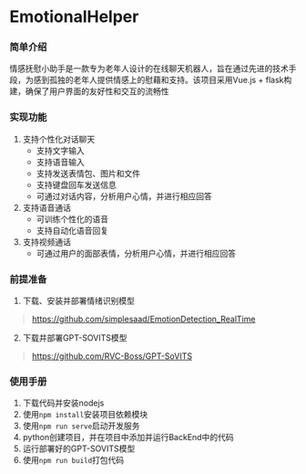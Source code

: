 # EmotionalHelper
### 简单介绍
情感抚慰小助手是一款专为老年人设计的在线聊天机器人，旨在通过先进的技术手段，为感到孤独的老年人提供情感上的慰藉和支持。该项目采用Vue.js + flask构建，确保了用户界面的友好性和交互的流畅性

### 实现功能
1. 支持个性化对话聊天
    - 支持文字输入
    - 支持语音输入
    - 支持发送表情包、图片和文件
    - 支持键盘回车发送信息
    - 可通过对话内容，分析用户心情，并进行相应回答
2. 支持语音通话
    - 可训练个性化的语音
    - 支持自动化语音回复
3. 支持视频通话
    - 可通过用户的面部表情，分析用户心情，并进行相应回答

### 前提准备
1. 下载、安装并部署情绪识别模型
> https://github.com/simplesaad/EmotionDetection_RealTime

2. 下载并部署GPT-SOVITS模型
> https://github.com/RVC-Boss/GPT-SoVITS

### 使用手册
1. 下载代码并安装nodejs
2. 使用` npm install `安装项目依赖模块
3. 使用` npm run serve `启动开发服务
4. python创建项目，并在项目中添加并运行BackEnd中的代码
5. 运行部署好的GPT-SOVITS模型
6. 使用` npm run build `打包代码
